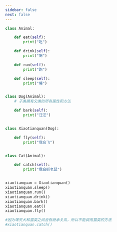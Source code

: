 ```yaml
---
sidebar: false
next: false
---
```

<BlogInfo/>






```python
class Animal:

    def eat(self):
        print("吃")

    def drink(self):
        print("喝")

    def run(self):
        print("跑")

    def sleep(self):
        print("睡")


class Dog(Animal):
    # 子类拥有父类的所有属性和方法

    def bark(self):
        print("汪汪")


class Xiaotianquan(Dog):

    def fly(self):
        print("我会飞")


class Cat(Animal):

    def catch(self):
        print("我会抓老鼠")


xiaotianquan = Xiaotianquan()
xiaotianquan.sleep()
xiaotianquan.run()
xiaotianquan.drink()
xiaotianquan.bark()
xiaotianquan.eat()
xiaotianquan.fly()

#因为哮天犬和猫类之间没有继承关系，所以不能调用猫类的方法
#xiaotianquan.catch()
```






<ActionBox />
        
<style>#top-box {margin-top:0.5rem!important;}</style>